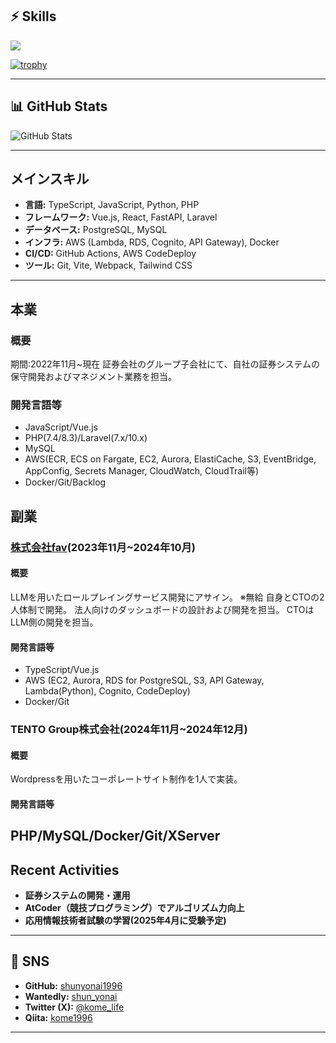 ## ⚡️ Skills
<img src="https://skillicons.dev/icons?i=html,css,js,ts,vue,react,next,figma,python,fastapi,php,laravel,docker,terraform,aws,gcp,git" />

[![trophy](https://github-profile-trophy.vercel.app/?username=shunyonai1996&theme=onedark)](https://github.com/ryo-ma/github-profile-trophy)

---

## 📊 GitHub Stats
![GitHub Stats](https://github-readme-stats.vercel.app/api?username=shunyonai1996&show_icons=true&theme=onedark)

---

## メインスキル
- **言語:** TypeScript, JavaScript, Python, PHP
- **フレームワーク:** Vue.js, React, FastAPI, Laravel
- **データベース:** PostgreSQL, MySQL
- **インフラ:** AWS (Lambda, RDS, Cognito, API Gateway), Docker
- **CI/CD:** GitHub Actions, AWS CodeDeploy
- **ツール:** Git, Vite, Webpack, Tailwind CSS

---
## 本業
### 概要
期間:2022年11月~現在
証券会社のグループ子会社にて、自社の証券システムの保守開発およびマネジメント業務を担当。

### 開発言語等
- JavaScript/Vue.js
- PHP(7.4/8.3)/Laravel(7.x/10.x)
- MySQL
- AWS(ECR, ECS on Fargate, EC2, Aurora, ElastiCache, S3, EventBridge, AppConfig, Secrets Manager, CloudWatch, CloudTrail等)
- Docker/Git/Backlog

## 副業
### [株式会社fav](https://fav.blue/)(2023年11月~2024年10月)
#### 概要
LLMを用いたロールプレイングサービス開発にアサイン。 ※無給
自身とCTOの2人体制で開発。
法人向けのダッシュボードの設計および開発を担当。
CTOはLLM側の開発を担当。
#### 開発言語等
- TypeScript/Vue.js
- AWS (EC2, Aurora, RDS for PostgreSQL, S3, API Gateway, Lambda(Python), Cognito, CodeDeploy)
- Docker/Git

### TENTO Group株式会社(2024年11月~2024年12月)
#### 概要
Wordpressを用いたコーポレートサイト制作を1人で実装。
#### 開発言語等
PHP/MySQL/Docker/Git/XServer
---

## Recent Activities
- **証券システムの開発・運用**
- **AtCoder（競技プログラミング）でアルゴリズム力向上**
- **応用情報技術者試験の学習(2025年4月に受験予定)**

---

## 📱 SNS
- **GitHub:** [shunyonai1996](https://github.com/shunyonai1996)
- **Wantedly:** [shun_yonai](https://www.wantedly.com/id/shun_yonai)
- **Twitter (X):** [@kome_life](https://x.com/kome_life)
- **Qiita:** [kome1996](https://qiita.com/kome1996)

---

<!--
**shunyonai1996/shunyonai1996** is a ✨ _special_ ✨ repository because its `README.md` (this file) appears on your GitHub profile.

Here are some ideas to get you started:

- 🔭 I’m currently working on ...
- 🌱 I’m currently learning ...
- 👯 I’m looking to collaborate on ...
- 🤔 I’m looking for help with ...
- 💬 Ask me about ...
- 📫 How to reach me: ...
- 😄 Pronouns: ...
- ⚡ Fun fact: ...
-->

